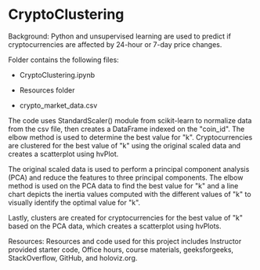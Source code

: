 # CryptoClustering

Background:  Python and unsupervised learning are used to predict if cryptocurrencies are affected by 24-hour or 7-day price changes. 
 
Folder contains the following files:  

* CryptoClustering.ipynb  

* Resources folder   

* crypto_market_data.csv

The code uses StandardScaler() module from scikit-learn to normalize data from the csv file, then creates a DataFrame indexed on the "coin_id".  The elbow method is used to determine the best value for "k".  Cryptocurrencies are clustered for the best value of "k" using the original scaled data and creates a scatterplot using hvPlot.

The original scaled data is used to perform a principal component analysis (PCA) and reduce the features to three principal components.   The elbow method is used on the PCA data to find the best value for "k" and a line chart depicts the inertia values computed with the different values of "k" to visually identify the optimal value for "k".

Lastly, clusters are created for cryptocurrencies for the best value of "k" based on the PCA data, which creates a scatterplot using hvPlots. 

Resources:  Resources and code used for this project includes Instructor provided starter code, Office hours, course materials, geeksforgeeks, StackOverflow, GitHub, and holoviz.org. 
